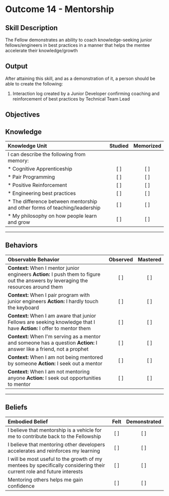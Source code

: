 # Outcome 14 - Mentorship

**Skill Description**
----------
The Fellow demonstrates an ability to coach knowledge-seeking junior fellows/engineers in best practices in a manner that helps the mentee accelerate their knowledge/growth

**Output**
----------
After attaining this skill, and as a demonstration of it, a person should be able to create the following:

1. Interaction log created by a Junior Developer confirming coaching and reinforcement of best practices by Technical Team Lead


**Objectives**
----------
## **Knowledge**


| Knowledge Unit   |      Studied      | Memorized |
|:-------------|:------------------:|:--------:|
| I can describe the following from memory: | | |
| * Cognitive Apprenticeship     | [ ] | [ ]  |
| * Pair Programming     | [ ] | [ ]  |
| * Positive Reinforcement     | [ ] | [ ]  |
| * Engineering best practices     | [ ] | [ ]  |
| * The difference between mentorship and other forms of teaching/leadership     | [ ] | [ ]  |
| * My philosophy on how people learn and grow     | [ ] | [ ]  |

----------


## **Behaviors**

| Observable Behavior   |      Observed      | Mastered |
|:-------------|:------------------:|:--------:|
| **Context:** When I mentor junior engineers **Action:** I push them to figure out the answers by leveraging the resources around them | [ ] | [ ]  |
| **Context:** When I pair program with junior engineers **Action:** I hardly touch the keyboard |   [ ]   |   [ ]  |
| **Context:** When I am aware that junior Fellows are seeking knowledge that I have **Action:** I offer to mentor them |   [ ]   |   [ ]  |
| **Context:** When I'm serving as a mentor and someone has a question **Action:** I answer like a friend, not a prophet |   [ ]   |   [ ]  |
| **Context:** When I am not being mentored by someone **Action:** I seek out a mentor |   [ ]   |   [ ]  |
| **Context:** When I am not mentoring anyone **Action:** I seek out opportunities to mentor |   [ ]   |   [ ]  |


----------


## **Beliefs**


| Embodied Belief   |      Felt      | Demonstrated |
|:-------------|:------------------:|:--------:|
| I believe that mentorship is a vehicle for me to contribute back to the Fellowship | [ ] | [ ]  |
| I believe that mentoring other developers accelerates and reinforces my learning | [ ] | [ ]  |
| I will be most useful to the growth of my mentees by specifically considering their current role and future interests | [ ] | [ ]  |
| Mentoring others helps me gain confidence | [ ] | [ ]  |
